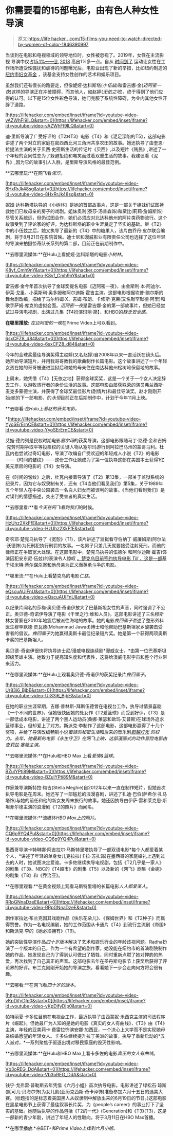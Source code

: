 # 你需要看的15部电影，由有色人种女性导演

> 原文:[https://life hacker . com/15-films-you-need-to-watch-directed-by-women-of-color-1846390997](https://lifehacker.com/15-films-you-need-to-watch-directed-by-women-of-color-1846390997)

当谈到在电影和电视领域的领导地位时，女性被忽视了。2019年，女性在主流影视 导演中仅占[15.1%——比](https://womenandhollywood.com/2020-diversity-report-women-and-poc-make-strides-in-film-remain-underrepresented/) [2018](https://womenandhollywood.com/2018-diversity-report-women-poc-make-gains-but-remain-woefully-underrepresented-4fc440f14f1/) 高出1%多一点。自从 [时间到了](https://timesupnow.org/) 运动让女性在工作场所遭受性骚扰和虐待的问题曝光后，电影业出现了新的举措，比如纽约制造的 [纽约市妇女基金](https://www.nyfa.org/awards-grants/nyc-womens-fund-for-media-music-and-theatre/) ，该基金支持女性创作的艺术和娱乐项目。

虽然我们还有很长的路要走，但像妮娅·达科斯塔(*小伍兹*)和雷吉娜·金(*迈阿密一夜*)这样的导演正在冲破障碍，而其他人，如赵婷(*无依之地*)，终于得到了他们应得的认可。以下是15位女性彩色导演，她们克服了系统性障碍，为业内其他女性开辟了道路。

 [https://lifehacker.com/embed/inset/iframe?id=youtube-video-vAZWhFI9lLQ&start=0](https://lifehacker.com/embed/inset/iframe?id=youtube-video-vAZWhFI9lLQ&start=0) 

迪·里斯导演了广受好评的《T2》《T3》电影《T4》和《泥足深陷的T5》，这部电影讲述了两个对立的家庭在密西西比河三角洲共享农田的故事。她还执导了由奎恩·拉提法主演的关于贝西·史密斯生活的传记片《贝西》,以及短片《贱民》,讲述了一个年轻的女同性恋为了躲避拒绝和嘲笑而过着双重生活的故事。我建议看《泥界》,因为它的故事引人入胜，是里斯导演风格的最佳范例。

**去哪里玩:**在网飞看*泥泞*。

 [https://lifehacker.com/embed/inset/iframe?id=youtube-video-8HxRrJk48sg&start=0](https://lifehacker.com/embed/inset/iframe?id=youtube-video-8HxRrJk48sg&start=0) 

妮娅·达科斯塔执导的《小树林》是她的首部故事片，这是一部关于姐妹们试图拯救她们已故母亲的房子的戏剧。姐妹奥利(泰莎·汤普森饰)和黛比(莉莉·詹姆斯饰)尽管关系疏远，但仍试图合作，她们必须应对北达科他州的阿片类药物流行。这个故事受到了评论家的好评，为达科斯塔的职业生涯奠定了坚实的基础。继《T2》中的小伍兹之后，她又执导了最新的《T4》中的糖果人，该片由乔丹·皮尔联合编剧，将于8月21日在影院首映。迪士尼和漫威影业有限责任公司也选择了这位年轻的导演来拍摄惊奇队长系列的第二部，目前正在前期制作中。

**去哪里流媒体:**在Hulu上看妮娅·达科斯塔的电影*小树林*。

 [https://lifehacker.com/embed/inset/iframe?id=youtube-video-K8vf_Cmh9nY&start=0](https://lifehacker.com/embed/inset/iframe?id=youtube-video-K8vf_Cmh9nY&start=0) 

雷吉娜·金今年首次执导了金球奖提名电影《迈阿密一夜》，由金斯利·本·阿迪尔、伊莱·戈里、小莱斯利·奥多姆和阿尔迪斯·霍吉主演。这部电影根据坎普·鲍尔斯的舞台剧改编，描绘了马尔科姆·Ⅹ、吉姆·布朗、卡修斯·克莱(又名默罕默德·阿里)和歌手萨姆·库克的虚拟会面。*迈阿密一夜*是雷吉娜·金的第一部故事片，但她已经尝试过导演电视剧，出演过几集【T4扮演玛丽·简】、和HBO的*缺乏安全感*。

**在哪里播放:** *在迈阿密的一晚*在Prime Video上可以看到。

 [https://lifehacker.com/embed/inset/iframe?id=youtube-video-6sxCFZ8_d84&start=0](https://lifehacker.com/embed/inset/iframe?id=youtube-video-6sxCFZ8_d84&start=0) 

今年的金球奖最佳导演奖得主赵婷(又名赵婷)自2008年以来一直活跃在镜头后。她开始导演短片，并用我哥哥教我的歌曲制作长篇电影。这个故事讲述了一个年轻女孩在她的哥哥被送进监狱后和她的母亲住在南达科他州松树岭保留地的故事。

上周末，她凭借《T4》【无依之地】获得金球奖奖，这是一个关于一个女人决定辞去工作，以游牧旅行者的身份生活的故事。这部电影由屡获殊荣的演员弗兰西斯·麦克多蒙德主演，并获得了金球奖最佳影片(剧情片)和最佳导演奖。赵才刚刚开始:她的下一部电影，的*永恒*目前正在后期制作中，计划于今年11月上映。

**去哪看:**在Hulu上看赵的获奖电影*。*

 *[https://lifehacker.com/embed/inset/iframe?id=youtube-video-YyoSErErnCE&start=0](https://lifehacker.com/embed/inset/iframe?id=youtube-video-YyoSErErnCE&start=0) 

艾娃·德约列是民权时期电影*塞尔玛*的获奖导演，这部电影跟随马丁·路德·金和吉姆·克劳时期争取平等投票权的关键人物从塞尔玛游行到阿拉巴马州的蒙哥马利。杜瓦内也尝试过奇幻电影，导演了改编自广受欢迎的年轻成人小说《T2》的电影——《时间的皱纹》——这份工作让她成为了第一位执导这部在美国本土获得1亿美元票房的电影的《T4》女导演。

在《时间的皱纹》之后，杜瓦内接着导演了《T2》第13集，一部关于监狱系统的纪录片，因为它与奴隶制有关，还有《T4当他们看见我们》第5集，关于1989年五个年轻人在中央公园袭击一名白人妇女而被误判的故事。《当他们看到我们》是对误判的情感描述，突出了受害者的真实生活。

**去哪里看:**看*今天在网飞看到我们*的时候。

 [https://lifehacker.com/embed/inset/iframe?id=youtube-video-HzUhz2XkFfE&start=0](https://lifehacker.com/embed/inset/iframe?id=youtube-video-HzUhz2XkFfE&start=0) 

奇农耶·楚克乌执导了《宽恕》(T1)，该片讲述了监狱看守伯纳丁·威廉姆斯(阿尔法·沃德饰)为死刑犯执行刑罚的故事。一名男子只差几天就要接受注射死刑，而他的律师正在争取宽大处理。在这部电影中，楚克乌执导的伍德尔 和阿尔迪斯·霍吉(饰演囚犯安东尼·伍兹)的表演令人惊叹 [。楚克乌目前签约执导电影 *Till* ，这是一部基于埃米特·蒂尔谋杀案和他母亲为正义而英勇斗争的电影。](https://www.theguardian.com/film/2020/jul/19/clemency-review-chinonye-chukwu-alfre-woodard-superb-death-row-drama)

**哪里流:**在Hulu上看楚克乌的电影*仁慈*。

 [https://lifehacker.com/embed/inset/iframe?id=youtube-video-eQscuAUIFnU&start=0](https://lifehacker.com/embed/inset/iframe?id=youtube-video-eQscuAUIFnU&start=0) 

以纪录片闻名的莎梅·奥贝德·奇诺伊放大了巴基斯坦女性的声音，同时强调了不公正。奥贝德-奇诺伊导演了电影《千里之行:维和人员》，这部电影讲述了三名穆斯林女警察在2010年地震后被派往海地的故事。她的电影*挽回面子*讲述了整形外科医生穆罕默德·贾瓦德(Mohammad Jawad)博士和他帮助巴基斯坦家乡酸袭击受害者的倡议。*挽回面子*为她赢得奥斯卡最佳纪录短片奖。她是第一个获得两项奥斯卡奖的巴基斯坦人。

奥贝德-奇诺伊很快将执导迪士尼/漫威电视连续剧*漫威女士，*由第一位巴基斯坦超级英雄主演。她致力于提高知名度和代表性，这将给漫威电影宇宙和整个行业带来活力。

**在哪里流媒体:**在Hulu上观看奥贝德-奇诺伊的获奖纪录片*挽回面子*。

 [https://lifehacker.com/embed/inset/iframe?id=youtube-video-Ur83i6_BjbE&start=0](https://lifehacker.com/embed/inset/iframe?id=youtube-video-Ur83i6_BjbE&start=0) 

在她的职业生涯早期，吉娜·普林斯-拜斯伍德曾在电视台工作，执导过情景喜剧《一个不同的世界》，但她很快因她的处女作《T2爱篮球》而受到好评，《T3》是一部低成本电影，讲述了两个黑人运动员(桑娜·莱瑟和欧玛·艾普斯)在球场外追求篮球事业，但却爱上了对方。斯派克·李制作了这部电影，这部电影赢得了十几个奖项，并给了导演改编畅销小说*蜜蜂的秘密生活*和后来的音乐剧[*超越灯光*](https://www.rottentomatoes.com/m/beyond_the_lights) *的权力。去年，她最新的电影《永生守卫》在网飞上映，这部漫画式的动作冒险电影由查莉兹·塞隆主演。*

**去哪里流媒体:**在Hulu和HBO Max 上看*爱情&篮球*。

 [https://lifehacker.com/embed/inset/iframe?id=youtube-video-BZulYPti89M&start=0](https://lifehacker.com/embed/inset/iframe?id=youtube-video-BZulYPti89M&start=0) 

作家兼导演斯特拉·梅吉(Stella Meghie)自2012年以来一直在制作短片，但她首次执导电影是在周末。她还写了一部尴尬的浪漫喜剧，讲述了扎迪·巴伯(萨希尔·扎马塔饰)与她的前任和他的新女友周末旅行的故事。她还因执导由伊萨·雷和莱克思·斯坦菲尔德主演的浪漫剧《T2的照片》而闻名。

**在哪里流媒体:**流媒体*HBO Max上的照片*。

 [https://lifehacker.com/embed/inset/iframe?id=youtube-video-CQ6p9YQ4PuI&start=0](https://lifehacker.com/embed/inset/iframe?id=youtube-video-CQ6p9YQ4PuI&start=0) 

墨西哥导演卡特琳娜·阿吉拉尔·马斯特里塔执导了一部双语电影*每个人都爱着某个人，*讲述了年轻的单身女儿克拉拉(卡拉·苏扎饰)在墨西哥的家庭婚礼上遇到过去的人时，她试图决定爱谁。卡多佐继续执导电视剧，包括《T2几乎是一家人》的剧集《T3》、NBC的《T4超市》的剧集《T5》以及新的《网飞》剧集《金妮》的剧集《T8》和《乔治亚》。

**在哪里观看:**在黄金视频上观看马斯特里塔的长篇电影*人人都爱某人*。

 [https://lifehacker.com/embed/inset/iframe?id=youtube-video-RRpGNnaDzeE&start=0](https://lifehacker.com/embed/inset/iframe?id=youtube-video-RRpGNnaDzeE&start=0) 

剧作家拉达·布兰克因其戏剧作品《快乐花朵儿》、《保姆世界》和《T2种子》而赢得赞誉。作为一名电视编剧，她的工作范围从卡通片《T4》到流行主流剧《帝国》和斯派克·李的《她必须拥有》(T9)。

她的突破性导演作品*四十岁版本*解决了艺术和娱乐行业的年龄歧视问题。Radha扮演了一个版本的自己，作为一个有希望的剧作家，她没能在纽约市的首演剧院制作她的作品。她发现自己为了得到认可做出了牺牲，同时重新点燃了她对押韵的热爱，再次找到了自己真正的声音。这部电影去年在圣丹斯电影节上获奖后获得了评论界的好评。布兰克刚刚开始她的导演之旅，看看她下一步会走向何方将会很有趣。

**去哪看:**在网飞看*四十岁的版本*。

 [https://lifehacker.com/embed/inset/iframe?id=youtube-video-vKpDifyDIp0&start=0](https://lifehacker.com/embed/inset/iframe?id=youtube-video-vKpDifyDIp0&start=0) 

帕特丽夏·卡多佐目前在电视台工作，最近执导了由西蒙妮·米西克主演的司法程序片《崛起》。但她最广为人知的是她的电影《真实的女人有曲线》，《T3》由《T4》主演，年轻的亚美莉卡·费雷拉饰演安娜·加西亚，一个决心上大学而不是实现她母亲结婚愿望的年轻女人。卡多佐继续提升拉丁美洲的故事，执导了重新启动的*五人派对，*一系列聚焦于驱逐出境对移民家庭的毁灭性影响。

**去哪里流媒体:**在Hulu和HBO Max上看卡多佐的电影*真正的女人有曲线*。

 [https://lifehacker.com/embed/inset/iframe?id=youtube-video-Vb3oREG_DdA&start=0](https://lifehacker.com/embed/inset/iframe?id=youtube-video-Vb3oREG_DdA&start=0) 

钱宁·戈弗雷·普勒斯去年凭借《六月小姐》首次执导电影。电影讲述了绿松石·琼斯(妮可儿·贝海尔饰)为女儿凯(亚历克西斯·奇卡泽饰)准备参加六月十五日的选美大赛。(标题指的是标志着美国黑人从奴隶制中解放出来的6月19日的节日。)这部电影在黑星电影节上获得了最佳叙事长片奖，为《people’s career》的事业打下了坚实的基础。她随后执导的作品包括《T2的一代》(Generation)和《T3》(T3)，这是一部新的青少年剧，讲述了年轻人的性取向，将于3月11日在HBO Max首播。

**在哪里播放:**在BET+和Prime Video上找到*六月小姐*。*